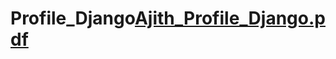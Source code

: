 # Profile_Django[Ajith_Profile_Django.pdf](https://github.com/ajithmjose351/Profile_Django/files/11707965/Ajith_Profile_Django.pdf)
